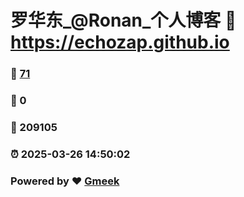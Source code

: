 # 罗华东_@Ronan_个人博客 :link: https://echozap.github.io 
### :page_facing_up: [71](https://echozap.github.io/tag.html) 
### :speech_balloon: 0 
### :hibiscus: 209105 
### :alarm_clock: 2025-03-26 14:50:02 
### Powered by :heart: [Gmeek](https://github.com/Meekdai/Gmeek)
